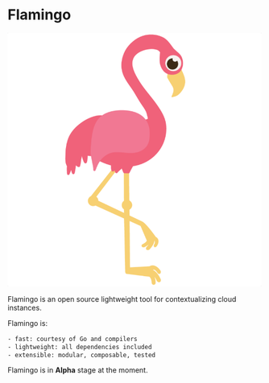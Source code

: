 # Flamingo

![Flamingo Logo](/logo.png)

Flamingo is an open source lightweight tool for contextualizing cloud instances.

Flamingo is:

    - fast: courtesy of Go and compilers
    - lightweight: all dependencies included
    - extensible: modular, composable, tested

Flamingo is in **Alpha** stage at the moment.
